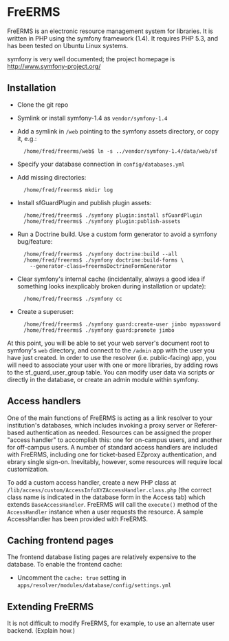 FreERMS
=======

FreERMS is an electronic resource management system for libraries. It is
written in PHP using the symfony framework (1.4). It requires PHP 5.3, and
has been tested on Ubuntu Linux systems.

symfony is very well documented; the project homepage is
http://www.symfony-project.org/

Installation
------------

* Clone the git repo

* Symlink or install symfony-1.4 as `vendor/symfony-1.4`

* Add a symlink in `/web` pointing to the symfony assets directory, or copy
  it, e.g.:

        /home/fred/freerms/web$ ln -s ../vendor/symfony-1.4/data/web/sf

* Specify your database connection in
  `config/databases.yml`

* Add missing directories:

        /home/fred/freerms$ mkdir log

* Install sfGuardPlugin and publish plugin assets:

        /home/fred/freerms$ ./symfony plugin:install sfGuardPlugin
        /home/fred/freerms$ ./symfony plugin:publish-assets

* Run a Doctrine build. Use a custom form generator to avoid a symfony
  bug/feature:

        /home/fred/freerms$ ./symfony doctrine:build --all
        /home/fred/freerms$ ./symfony doctrine:build-forms \
          --generator-class=freermsDoctrineFormGenerator

* Clear symfony's internal cache (incidentally, always a good idea if
  something looks inexplicably broken during installation or update):

        /home/fred/freerms$ ./symfony cc

* Create a superuser:

        /home/fred/freerms$ ./symfony guard:create-user jimbo mypassword
        /home/fred/freerms$ ./symfony guard:promote jimbo

At this point, you will be able to set your web server's document root to
symfony's `web` directory, and connect to the `/admin` app with the user
you have just created. In order to use the resolver (i.e. public-facing)
app, you will need to associate your user with one or more libraries, by
adding rows to the sf_guard_user_group table. You can modify user data
via scripts or directly in the database, or create an admin module within
symfony.

Access handlers
---------------

One of the main functions of FreERMS is acting as a link resolver to your
institution's databases, which includes invoking a proxy server or Referer-
based authentication as needed. Resources can be assigned the proper
"access handler" to accomplish this: one for on-campus users, and another
for off-campus users. A number of standard access handlers are included with
FreERMS, including one for ticket-based EZproxy authentication, and ebrary
single sign-on. Inevitably, however, some resources will require
local customization.

To add a custom access handler, create a new PHP class at
`/lib/access/custom/AccessInfoXYZAccessHandler.class.php`
(the correct class name is indicated in the database form in the Access tab)
which extends `BaseAccessHandler`. FreERMS will call the `execute()` method
of the `AccessHandler` instance when a user requests the resource. A sample
AccessHandler has been provided with FreERMS.

Caching frontend pages
----------------------

The frontend database listing pages are relatively expensive to the
database. To enable the frontend cache:

* Uncomment the `cache: true` setting in
  `apps/resolver/modules/database/config/settings.yml`

Extending FreERMS
-----------------

It is not difficult to modify FreERMS, for example, to use an alternate user
backend. (Explain how.)
